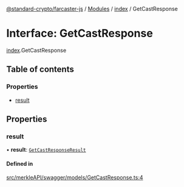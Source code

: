 [@standard-crypto/farcaster-js](../README.md) / [Modules](../modules.md) / [index](../modules/index.md) / GetCastResponse

# Interface: GetCastResponse

[index](../modules/index.md).GetCastResponse

## Table of contents

### Properties

- [result](index.GetCastResponse.md#result)

## Properties

### result

• **result**: [`GetCastResponseResult`](index.GetCastResponseResult.md)

#### Defined in

[src/merkleAPI/swagger/models/GetCastResponse.ts:4](https://github.com/standard-crypto/farcaster-js/blob/main/src/merkleAPI/swagger/models/GetCastResponse.ts#L4)

